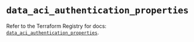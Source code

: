 # `data_aci_authentication_properties`

Refer to the Terraform Registry for docs: [`data_aci_authentication_properties`](https://registry.terraform.io/providers/ciscodevnet/aci/2.17.0/docs/data-sources/authentication_properties).
